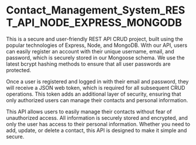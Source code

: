 # Contact_Management_System_REST_API_NODE_EXPRESS_MONGODB

This is a secure and user-friendly REST API CRUD project, built using the popular technologies of Express, Node, and MongoDB. With our API, users can easily register an account with their unique username, email, and password, which is securely stored in our Mongoose schema. We use the latest bcrypt hashing methods to ensure that all user passwords are protected.

Once a user is registered and logged in with their email and password, they will receive a JSON web token, which is required for all subsequent CRUD operations. This token adds an additional layer of security, ensuring that only authorized users can manage their contacts and personal information.

This API allows users to easily manage their contacts without fear of unauthorized access. All information is securely stored and encrypted, and only the user has access to their personal information. Whether you need to add, update, or delete a contact, this API is designed to make it simple and secure.
